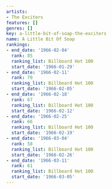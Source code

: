 ```yaml
---
artists:
- The Exciters
features: []
genres: []
key: a-little-bit-of-soap-the-exciters
name: A Little Bit Of Soap
rankings:
- end_date: '1966-02-04'
  rank: 85
  ranking_list: Billboard Hot 100
  start_date: '1966-01-29'
- end_date: '1966-02-11'
  rank: 70
  ranking_list: Billboard Hot 100
  start_date: '1966-02-05'
- end_date: '1966-02-18'
  rank: 67
  ranking_list: Billboard Hot 100
  start_date: '1966-02-12'
- end_date: '1966-02-25'
  rank: 66
  ranking_list: Billboard Hot 100
  start_date: '1966-02-19'
- end_date: '1966-03-04'
  rank: 58
  ranking_list: Billboard Hot 100
  start_date: '1966-02-26'
- end_date: '1966-03-11'
  rank: 61
  ranking_list: Billboard Hot 100
  start_date: '1966-03-05'
---
```


